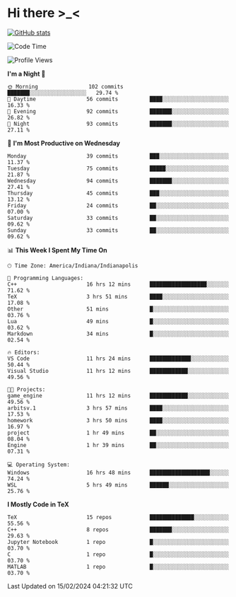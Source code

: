 # Hi there \>_<

[![GitHub stats](https://github-readme-stats.vercel.app/api?username=ARessegetesStery&show_icons=true&theme=transparent)](https://github.com/anuraghazra/github-readme-stats)

<!--START_SECTION:waka-->
![Code Time](http://img.shields.io/badge/Code%20Time-682%20hrs%203%20mins-blue)

![Profile Views](http://img.shields.io/badge/Profile%20Views-0-blue)

**I'm a Night 🦉** 

```text
🌞 Morning                102 commits         ███████░░░░░░░░░░░░░░░░░░   29.74 % 
🌆 Daytime                56 commits          ████░░░░░░░░░░░░░░░░░░░░░   16.33 % 
🌃 Evening                92 commits          ███████░░░░░░░░░░░░░░░░░░   26.82 % 
🌙 Night                  93 commits          ███████░░░░░░░░░░░░░░░░░░   27.11 % 
```
📅 **I'm Most Productive on Wednesday** 

```text
Monday                   39 commits          ███░░░░░░░░░░░░░░░░░░░░░░   11.37 % 
Tuesday                  75 commits          █████░░░░░░░░░░░░░░░░░░░░   21.87 % 
Wednesday                94 commits          ███████░░░░░░░░░░░░░░░░░░   27.41 % 
Thursday                 45 commits          ███░░░░░░░░░░░░░░░░░░░░░░   13.12 % 
Friday                   24 commits          ██░░░░░░░░░░░░░░░░░░░░░░░   07.00 % 
Saturday                 33 commits          ██░░░░░░░░░░░░░░░░░░░░░░░   09.62 % 
Sunday                   33 commits          ██░░░░░░░░░░░░░░░░░░░░░░░   09.62 % 
```


📊 **This Week I Spent My Time On** 

```text
🕑︎ Time Zone: America/Indiana/Indianapolis

💬 Programming Languages: 
C++                      16 hrs 12 mins      ██████████████████░░░░░░░   71.62 % 
TeX                      3 hrs 51 mins       ████░░░░░░░░░░░░░░░░░░░░░   17.08 % 
Other                    51 mins             █░░░░░░░░░░░░░░░░░░░░░░░░   03.76 % 
Lua                      49 mins             █░░░░░░░░░░░░░░░░░░░░░░░░   03.62 % 
Markdown                 34 mins             █░░░░░░░░░░░░░░░░░░░░░░░░   02.54 % 

🔥 Editors: 
VS Code                  11 hrs 24 mins      █████████████░░░░░░░░░░░░   50.44 % 
Visual Studio            11 hrs 12 mins      ████████████░░░░░░░░░░░░░   49.56 % 

🐱‍💻 Projects: 
game_engine              11 hrs 12 mins      ████████████░░░░░░░░░░░░░   49.56 % 
arbitsv.1                3 hrs 57 mins       ████░░░░░░░░░░░░░░░░░░░░░   17.53 % 
homework                 3 hrs 50 mins       ████░░░░░░░░░░░░░░░░░░░░░   16.97 % 
project                  1 hr 49 mins        ██░░░░░░░░░░░░░░░░░░░░░░░   08.04 % 
Engine                   1 hr 39 mins        ██░░░░░░░░░░░░░░░░░░░░░░░   07.31 % 

💻 Operating System: 
Windows                  16 hrs 48 mins      ███████████████████░░░░░░   74.24 % 
WSL                      5 hrs 49 mins       ██████░░░░░░░░░░░░░░░░░░░   25.76 % 
```

**I Mostly Code in TeX** 

```text
TeX                      15 repos            ██████████████░░░░░░░░░░░   55.56 % 
C++                      8 repos             ███████░░░░░░░░░░░░░░░░░░   29.63 % 
Jupyter Notebook         1 repo              █░░░░░░░░░░░░░░░░░░░░░░░░   03.70 % 
C                        1 repo              █░░░░░░░░░░░░░░░░░░░░░░░░   03.70 % 
MATLAB                   1 repo              █░░░░░░░░░░░░░░░░░░░░░░░░   03.70 % 
```




 Last Updated on 15/02/2024 04:21:32 UTC
<!--END_SECTION:waka-->
